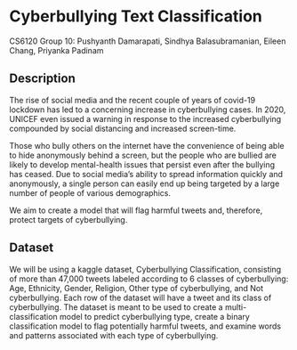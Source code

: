 # Cyberbullying Text Classification
CS6120 Group 10: Pushyanth Damarapati, Sindhya Balasubramanian, Eileen Chang, Priyanka Padinam

## Description
The rise of social media and the recent couple of years of covid-19 lockdown has led to a concerning increase in cyberbullying cases. In 2020, UNICEF even issued a warning in response to the increased cyberbullying compounded by social distancing and increased screen-time. 

Those who bully others on the internet have the convenience of being able to hide anonymously behind a screen, but the people who are bullied are likely to develop mental-health issues that persist even after the bullying has ceased. Due to social media’s ability to spread information quickly and anonymously, a single person can easily end up being targeted by a large number of people of various demographics. 

We aim to create a model that will flag harmful tweets and, therefore, protect targets of cyberbullying.

## Dataset
We will be using a kaggle dataset, Cyberbullying Classification, consisting of more than 47,000 tweets labeled according to 6 classes of cyberbullying: Age, Ethnicity, Gender, Religion, Other type of cyberbullying, and Not cyberbullying. Each row of the dataset will have a tweet and its class of cyberbullying. The dataset is meant to be used to create a multi-classification model to predict cyberbullying type, create a binary classification model to flag potentially harmful tweets, and examine words and patterns associated with each type of cyberbullying.
